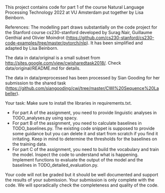 This project contains code for part 1 of the course Natural Language Processing Technology 2022 at VU Amsterdam put together by Lisa Beinborn.

References:
The modelling part draws substantially on the code project for the Stanford course cs230-stanford developed by Surag Nair, Guillaume Genthial and Olivier Moindrot (https://github.com/cs230-stanford/cs230-code-examples/tree/master/pytorch/nlp).
It has been simplified and adapted by Lisa Beinborn.

The data in data/original is a small subset from http://sites.google.com/view/cwisharedtask2018/. Check data/original/README.md for details.

The data in data/preprocessed has been processed by Sian Gooding for her submission to the shared task (https://github.com/siangooding/cwi/tree/master/CWI%20Sequence%20Labeller).

Your task:
Make sure to install the libraries in requirements.txt.

- For part A of the assignment, you need to provide linguistic analyses in TODO_analyses.py using spacy.
- For part B of the assignment, you need to calculate baselines in TODO_baselines.py. The existing code snippet is supposed to provide some guidance but you can delete it and start from scratch if you find it irritating. Keep in mind to determine the thresholds for the baselines on the training data.
- For part C of the assignment, you need to build the vocabulary and train the model. Inspect the code to understand what is happening. Implement functions to evaluate the output of the model and the baselines in TODO_detailed_evaluation.py.

Your code will not be graded but it should be well documented and support the results of your submission. Your submission is only complete with the code. We will sporadically check the completeness and quality of the code.
